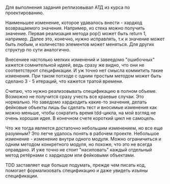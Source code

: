 Для выполнения задания реплизовывал АТД из курса по проектированию.

Наименьшее изменение, которое удавалось внести - хардкод возвращаемого значения. Например, из стека можно получить значение.
Первая реализация метода pop() может быть return 1, например. Далее это, конечно, нужно исправлять, т.к и значение
может быть любым, и количество элементов может меняться.
Для других структур по сути аналогично.

Внесениее настолько мелких изменений и завеедомо "ошибочных" кажется сомнительной идеей, ведь сразу же видно,
что они не соответствуют спецификации. И уж точно нет смысла коммитить такие изменения.
При таком потходе с одним простым методом может быть сделано 3 - 5 итераций, что кажется тратой времени.

Считаю, что нужно реализовывать спецификацию в полном объеме. Возможно не получится сразу учесть все краевые случаи. Это нормально.
Но заведомо хардкодить какие-то значения, делать фейковые объекты лишь бы сделать тест и вносимые изменения как можно меньше,
чтобы сократить время tdd-цикла, на мой взгляд не очень хорошая идея.
В конечном счете короткий цикл не самоцель.

Что же тогда является достаточно небольшим изменением, но все еще разумным? 
Это легче удалось понять в рабочем проекте. 
Небольшое изменение - изменение внутри одного модуля. Можно ограничиться и одним методом конкретного модуля, но похоже, что это не всегда оправдано.
И уже точно не стоит "насиловать" каждый отдельный метод ретёрнами с хардкодом или фейковыми объектами.

TDD заставляет еще больше подумать, прежде чем писать код, помогает формализовать спецификацию и даже увидеть
изъяны спецификации.
